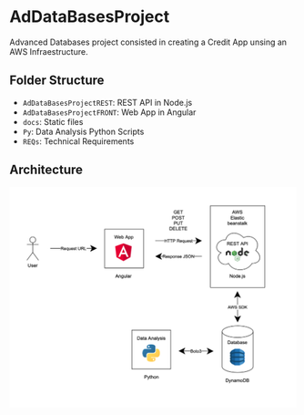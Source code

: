 # AdDataBasesProject

Advanced Databases project consisted in creating a Credit App unsing an AWS Infraestructure.

## Folder Structure

- `AdDataBasesProjectREST`: REST API in Node.js
- `AdDataBasesProjectFRONT`: Web App in Angular
- `docs`: Static files
- `Py`: Data Analysis Python Scripts
- `REQs`: Technical Requirements

## Architecture

![AdDataBasesProject_Architecture](./docs/AdDataBasesProject_Architecture.png)
